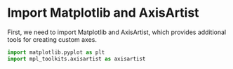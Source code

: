 # Import Matplotlib and AxisArtist

First, we need to import Matplotlib and AxisArtist, which provides additional tools for creating custom axes.

```python
import matplotlib.pyplot as plt
import mpl_toolkits.axisartist as axisartist
```
